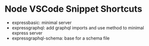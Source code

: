 # Node VSCode Snippet Shortcuts
- expressbasic: minimal server
- expressgraphql: add graphql imports and use method to minimal express server
- expressgraphql-schema: base for a schema file